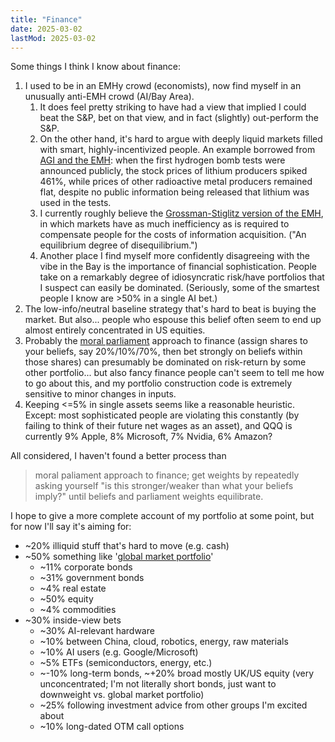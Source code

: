 ```yaml
---
title: "Finance"
date: 2025-03-02
lastMod: 2025-03-02
---
```


Some things I think I know about finance:

1. I used to be in an EMHy crowd (economists), now find myself in an unusually anti-EMH crowd (AI/Bay Area). 
    1. It does feel pretty striking to have had a view that implied I could beat the S&P, bet on that view, and in fact (slightly) out-perform the S&P.
    2. On the other hand, it's hard to argue with deeply liquid markets filled with smart, highly-incentivized people. An example borrowed from [AGI and the EMH](https://forum.effectivealtruism.org/posts/8c7LycgtkypkgYjZx/agi-and-the-emh-markets-are-not-expecting-aligned-or): when the first hydrogen bomb tests were announced publicly, the stock prices of lithium producers spiked 461%, while prices of other radioactive metal producers remained flat, despite no public information being released that lithium was used in the tests.
    3. I currently roughly believe the [Grossman-Stiglitz version of the EMH](https://papers.ssrn.com/sol3/delivery.cfm/nber_R0121.pdf?abstractid=228054), in which markets have as much inefficiency as is required to compensate people for the costs of information acquisition. ("An equilibrium degree of disequilibrium.")
    4. Another place I find myself more confidently disagreeing with the vibe in the Bay is the importance of financial sophistication. People take on a remarkably degree of idiosyncratic risk/have portfolios that I suspect can easily be dominated. (Seriously, some of the smartest people I know are >50% in a single AI bet.)
2. The low-info/neutral baseline strategy that's hard to beat is buying the market. But also... people who espouse this belief often seem to end up almost entirely concentrated in US equities.
3. Probably the [moral parliament](https://www.fhi.ox.ac.uk/wp-content/uploads/2021/06/Parliamentary-Approach-to-Moral-Uncertainty.pdf) approach to finance (assign shares to your beliefs, say 20%/10%/70%, then bet strongly on beliefs within those shares) can presumably be dominated on risk-return by some other portfolio... but also fancy finance people can't seem to tell me how to go about this, and my portfolio construction code is extremely sensitive to minor changes in inputs.
4. Keeping <=5% in single assets seems like a reasonable heuristic. Except: most sophisticated people are violating this constantly (by failing to think of their future net wages as an asset), and QQQ is currently 9% Apple, 8% Microsoft, 7% Nvidia, 6% Amazon?

All considered, I haven't found a better process than

> moral paliament approach to finance; get weights by repeatedly asking yourself "is this stronger/weaker than what your beliefs imply?" until beliefs and parliament weights equilibrate.

I hope to give a more complete account of my portfolio at some point, but for now I'll say it's aiming for:

- ~20% illiquid stuff that's hard to move (e.g. cash)
- ~50% something like '[global market portfolio](https://joel-becker.com/digital-garden/2025-gmp/)'
    - ~11% corporate bonds
    - ~31% government bonds
    - ~4% real estate
    - ~50% equity
    - ~4% commodities
- ~30% inside-view bets
    - ~30% AI-relevant hardware
    - ~10% between China, cloud, robotics, energy, raw materials
    - ~10% AI users (e.g. Google/Microsoft)
    - ~5% ETFs (semiconductors, energy, etc.)
    - ~-10% long-term bonds, ~+20% broad mostly UK/US equity (very unconcentrated; I'm not literally short bonds, just want to downweight vs. global market portfolio)
    - ~25% following investment advice from other groups I'm excited about
    - ~10% long-dated OTM call options